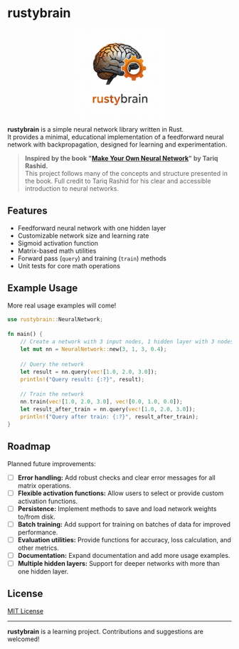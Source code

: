 # rustybrain

<p align="center">
  <img src="doc/logo.png" alt="rustybrain logo" width="200"/>
</p>

**rustybrain** is a simple neural network library written in Rust.  
It provides a minimal, educational implementation of a feedforward neural network with backpropagation, designed for learning and experimentation.

> **Inspired by the book "[Make Your Own Neural Network](https://makeyourownneuralnetwork.blogspot.com/)" by Tariq Rashid.**  
> This project follows many of the concepts and structure presented in the book. Full credit to Tariq Rashid for his clear and accessible introduction to neural networks.

## Features

- Feedforward neural network with one hidden layer
- Customizable network size and learning rate
- Sigmoid activation function
- Matrix-based math utilities
- Forward pass (`query`) and training (`train`) methods
- Unit tests for core math operations

## Example Usage
More real usage examples will come!

```rust
use rustybrain::NeuralNetwork;

fn main() {
    // Create a network with 3 input nodes, 1 hidden layer with 3 nodes, and 1 output node
    let mut nn = NeuralNetwork::new(3, 1, 3, 0.4);

    // Query the network
    let result = nn.query(vec![1.0, 2.0, 3.0]);
    println!("Query result: {:?}", result);

    // Train the network
    nn.train(vec![1.0, 2.0, 3.0], vec![0.0, 1.0, 0.0]);
    let result_after_train = nn.query(vec![1.0, 2.0, 3.0]);
    println!("Query after train: {:?}", result_after_train);
}
```

## Roadmap

Planned future improvements:

- [ ] **Error handling:** Add robust checks and clear error messages for all matrix operations.
- [ ] **Flexible activation functions:** Allow users to select or provide custom activation functions.
- [ ] **Persistence:** Implement methods to save and load network weights to/from disk.
- [ ] **Batch training:** Add support for training on batches of data for improved performance.
- [ ] **Evaluation utilities:** Provide functions for accuracy, loss calculation, and other metrics.
- [ ] **Documentation:** Expand documentation and add more usage examples.
- [ ] **Multiple hidden layers:** Support for deeper networks with more than one hidden layer.

## License

[MIT License](LICENSE.md)

---

**rustybrain** is a learning project. Contributions and suggestions are welcomed!